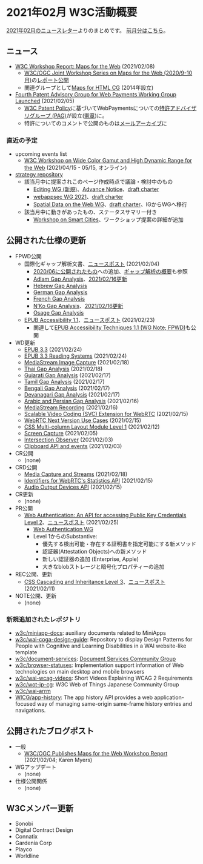 # 2021年02月 W3C活動概要

[2021年02月のニュースレター](https://lists.w3.org/Archives/Public/w3c-announce/2021JanMar/subject.html)よりのまとめです。
[前月分はこちら](202101.md)。

## ニュース

* [W3C Workshop Report: Maps for the Web](https://www.w3.org/blog/news/archives/8919) (2021/02/08)
  * [W3C/OGC Joint Workshop Series on Maps for the Web (2020/9-10月)](https://www.w3.org/2020/maps/)の[レポート公開](https://www.w3.org/2020/maps/report)
  * 関連グループとして[Maps for HTML CG](https://www.w3.org/community/maps4html/>) (2014年設立)
* [Fourth Patent Advisory Group for Web Payments Working Group Launched](https://www.w3.org/blog/news/archives/8917) (2021/02/05)
  * [W3C Patent Policy](https://www.w3.org/Consortium/Patent-Policy-20200915/)に基づいてWebPaymentsについての[特許アドバイザリグループ (PAG)](https://www.w3.org/2021/01/wpwg-pag/)が設立([憲章](https://www.w3.org/2021/01/wpwg-pag/charter))に。
  * 特許についてのコメントで公開のものは[メールアーカイブ](https://lists.w3.org/Archives/Public/public-wpwg-pag/)に

### 直近の予定

* upcoming events list
  * [W3C Workshop on Wide Color Gamut and High Dynamic Range for the Web](https://www.w3.org/Graphics/Color/Workshop/overview>) (2021/04/15 - 05/15, オンライン)
* [strategy repository](https://github.com/w3c/strategy/issues)
  * 該当月中に提案されこのページ作成時点で議論・検討中のもの
    * [Editing WG (新規)](https://github.com/w3c/strategy/issues/255)、[Advance Notice](https://lists.w3.org/Archives/Public/public-new-work/2021Feb/0006.html)、[draft charter](https://w3c.github.io/editing/charter-drafts/editing-2021.html)
    * [webappsec WG 2021](https://github.com/w3c/strategy/issues/253)、[draft charter](https://w3c.github.io/webappsec/admin/webappsec-charter-2021.html)
    * [Spatial Data on the Web WG](https://github.com/w3c/strategy/issues/252)、[draft charter](https://w3c.github.io/sdw/roadmap/charter-2020.html)、IGからWGへ移行
  * 該当月中に動きがあったもの、ステータスサマリー付き
    * [Workshop on Smart Cities](https://github.com/w3c/strategy/issues/241)、ワークショップ提案の詳細が追加

## 公開された仕様の更新

* FPWD公開
  * 国際化ギャップ解析文書、[ニュースポスト](https://www.w3.org/blog/news/archives/8913) (2021/02/04)
    * [2020/06に公開されたもの](https://www.w3.org/blog/International/2020/06/17/21-gap-analysis-first-public-working-drafts-published/)への追加、[ギャップ解析の概要](https://www.w3.org/International/talks/1810-paris/)も参照
    * [Adlam Gap Analysis](https://www.w3.org/TR/2021/WD-adlm-gap-20210204/)、[2021/02/16更新](https://www.w3.org/TR/2021/WD-adlm-gap-20210216/)
    * [Hebrew Gap Analysis](https://www.w3.org/TR/2021/WD-hebr-gap-20210204/)
    * [German Gap Analysis](https://www.w3.org/TR/2021/WD-latn-de-gap-20210204/)
    * [French Gap Analysis](https://www.w3.org/TR/2021/WD-latn-fr-gap-20210204/)
    * [N’Ko Gap Analysis](https://www.w3.org/TR/2021/WD-nkoo-gap-20210204/)、[2021/02/16更新](https://www.w3.org/TR/2021/WD-nkoo-gap-20210216/)
    * [Osage Gap Analysis](https://www.w3.org/TR/2021/WD-osge-osa-gap-20210204/)
  * [EPUB Accessibility 1.1](https://www.w3.org/TR/2021/WD-epub-a11y-11-20210223/)、[ニュースポスト](https://www.w3.org/blog/news/archives/8923) (2021/02/23)
    * 関連して[EPUB Accessibility Techniques 1.1 (WG Note; FPWD)](https://www.w3.org/TR/2021/NOTE-epub-a11y-tech-11-20210223/)も公開
* WD更新
  * [EPUB 3.3](https://www.w3.org/TR/2021/WD-epub-33-20210224/) (2021/02/24)
  * [EPUB 3.3 Reading Systems](https://www.w3.org/TR/2021/WD-epub-rs-33-20210224/) (2021/02/24)
  * [MediaStream Image Capture](https://www.w3.org/TR/2021/WD-image-capture-20210218/) (2021/02/18)
  * [Thai Gap Analysis](https://www.w3.org/TR/2021/WD-thai-gap-20210218/) (2021/02/18)
  * [Gujarati Gap Analysis](https://www.w3.org/TR/2021/WD-gujr-gap-20210217/) (2021/02/17)
  * [Tamil Gap Analysis](https://www.w3.org/TR/2021/WD-taml-gap-20210217/) (2021/02/17)
  * [Bengali Gap Analysis](https://www.w3.org/TR/2021/WD-beng-gap-20210217/) (2021/02/17)
  * [Devanagari Gap Analysis](https://www.w3.org/TR/2021/WD-deva-gap-20210217/) (2021/02/17)
  * [Arabic and Persian Gap Analysis](https://www.w3.org/TR/2021/WD-alreq-gap-20210216/) (2021/02/16)
  * [MediaStream Recording](https://www.w3.org/TR/2021/WD-mediastream-recording-20210216/) (2021/02/16)
  * [Scalable Video Coding (SVC) Extension for WebRTC](https://www.w3.org/TR/2021/WD-webrtc-svc-20210215/) (2021/02/15)
  * [WebRTC Next Version Use Cases](https://www.w3.org/TR/2021/WD-webrtc-nv-use-cases-20210215/) (2021/02/15)
  * [CSS Multi-column Layout Module Level 1](https://www.w3.org/TR/2021/WD-css-multicol-1-20210212/) (2021/02/12)
  * [Screen Capture](https://www.w3.org/TR/2021/WD-screen-capture-20210205/) (2021/02/05)
  * [Intersection Observer](https://www.w3.org/TR/2021/WD-intersection-observer-20210203/) (2021/02/03)
  * [Clipboard API and events](https://www.w3.org/TR/2021/WD-clipboard-apis-20210203/) (2021/02/03)
* CR公開
  * (none)
* CRD公開
  * [Media Capture and Streams](https://www.w3.org/TR/2021/CRD-mediacapture-streams-20210218/) (2021/02/18)
  * [Identifiers for WebRTC's Statistics API](https://www.w3.org/TR/2021/CRD-webrtc-stats-20210215/) (2021/02/15)
  * [Audio Output Devices API](https://www.w3.org/TR/2021/CRD-audio-output-20210215/) (2021/02/15)
* CR更新
  * (none)
* PR公開
  * [Web Authentication: An API for accessing Public Key Credentials Level 2](https://www.w3.org/TR/2021/PR-webauthn-2-20210225/)、[ニュースポスト](https://www.w3.org/blog/news/archives/8927) (2021/02/25)
    * [Web Authentication WG](https://www.w3.org/Webauthn/)
    * Level 1からのSubstantive:
      * 優先する検出可能・存在する証明書を指定可能にする新メソッド
      * 認証器(Attestation Objects)への新メソッド
      * 新しい認証器の追加 (Enterprise, Apple)
      * 大きなblobストレージと暗号化プロパティーの追加
* REC公開、更新
  * [CSS Cascading and Inheritance Level 3](https://www.w3.org/TR/2021/REC-css-cascade-3-20210211/)、[ニュースポスト](https://www.w3.org/blog/news/archives/8921) (2021/02/11)
* NOTE公開、更新
  * (none)

### 新規追加されたレポジトリ

* [w3c/miniapp-docs](https://github.com/w3c/miniapp-docs): auxiliary documents related to MiniApps
* [w3c/wai-coga-design-guide](https://github.com/w3c/wai-coga-design-guide): Repository to display Design Patterns for People with Cognitive and Learning Disabilities in a WAI website-like template
* [w3c/document-services](https://github.com/w3c/document-services): [Document Services Community Group](https://www.w3.org/community/services/)
* [w3c/browser-statuses](https://github.com/w3c/browser-statuses): Implementation support information of Web technologies on main desktop and mobile browsers
* [w3c/wai-wcag-videos](https://github.com/w3c/wai-wcag-videos): Short Videos Explaining WCAG 2 Requirements
* [w3c/wot-jp-cg](https://github.com/w3c/wot-jp-cg): W3C Web of Things Japanese Community Group
* [w3c/wai-arrm](https://github.com/w3c/wai-arrm)
* [WICG/app-history](https://github.com/WICG/app-history): The app history API provides a web application-focused way of managing same-origin same-frame history entries and navigations.

## 公開されたブログポスト

* 一般
  * [W3C/OGC Publishes Maps for the Web Workshop Report](https://www.w3.org/blog/2021/02/w3c-ogc-publishes-maps-for-the-web-workshop-report/) (2021/02/04; Karen Myers)
* WGアップデート
  * (none)
* 仕様公開関係
  * (none)

## W3Cメンバー更新

* Sonobi
* Digital Contract Design
* Connatix
* Gardenia Corp
* Playco
* Worldline
